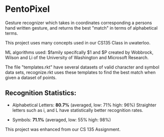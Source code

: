 # PentoPixel
Gesture recognizer which takes in coordinates corresponding  a persons hand written gesture, and returns the best "match" in terms of alphabetical terms.

This project uses many concepts used in our CS135 Class in uwaterloo.

ML algorithms used: $family specifcally $1 and $P created by  Wobbrock, Wilson and Li of the University of Washington and Microsoft Research.

The file "templates.rkt" have several datasets of valid character and symbol data sets, recognize.rkt uses these templates 
to find the best match when given a dataset of points.


## **Recognition Statistics:** 

- Alphabetical Letters: **80.7%** (averaged, low: 71% high: 96%) Straighter letters such as i, and L have statistically better recognition rates.

- Symbols: **71.1%** (averaged, low: 55% high: 98%)

This project was enhanced from our CS 135 Assignment. 
